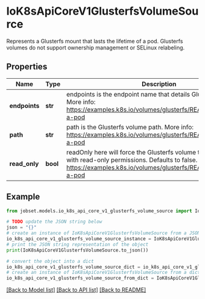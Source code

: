 # IoK8sApiCoreV1GlusterfsVolumeSource

Represents a Glusterfs mount that lasts the lifetime of a pod. Glusterfs volumes do not support ownership management or SELinux relabeling.

## Properties

Name | Type | Description | Notes
------------ | ------------- | ------------- | -------------
**endpoints** | **str** | endpoints is the endpoint name that details Glusterfs topology. More info: https://examples.k8s.io/volumes/glusterfs/README.md#create-a-pod | 
**path** | **str** | path is the Glusterfs volume path. More info: https://examples.k8s.io/volumes/glusterfs/README.md#create-a-pod | 
**read_only** | **bool** | readOnly here will force the Glusterfs volume to be mounted with read-only permissions. Defaults to false. More info: https://examples.k8s.io/volumes/glusterfs/README.md#create-a-pod | [optional] 

## Example

```python
from jobset.models.io_k8s_api_core_v1_glusterfs_volume_source import IoK8sApiCoreV1GlusterfsVolumeSource

# TODO update the JSON string below
json = "{}"
# create an instance of IoK8sApiCoreV1GlusterfsVolumeSource from a JSON string
io_k8s_api_core_v1_glusterfs_volume_source_instance = IoK8sApiCoreV1GlusterfsVolumeSource.from_json(json)
# print the JSON string representation of the object
print(IoK8sApiCoreV1GlusterfsVolumeSource.to_json())

# convert the object into a dict
io_k8s_api_core_v1_glusterfs_volume_source_dict = io_k8s_api_core_v1_glusterfs_volume_source_instance.to_dict()
# create an instance of IoK8sApiCoreV1GlusterfsVolumeSource from a dict
io_k8s_api_core_v1_glusterfs_volume_source_from_dict = IoK8sApiCoreV1GlusterfsVolumeSource.from_dict(io_k8s_api_core_v1_glusterfs_volume_source_dict)
```
[[Back to Model list]](../README.md#documentation-for-models) [[Back to API list]](../README.md#documentation-for-api-endpoints) [[Back to README]](../README.md)


